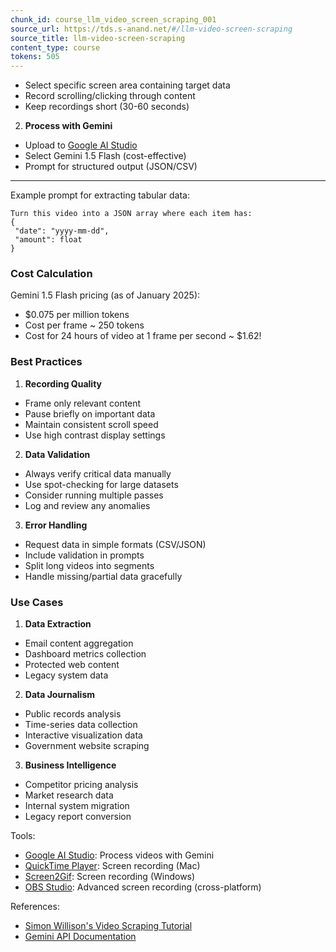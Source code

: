 ```yaml
---
chunk_id: course_llm_video_screen_scraping_001
source_url: https://tds.s-anand.net/#/llm-video-screen-scraping
source_title: llm-video-screen-scraping
content_type: course
tokens: 505
---
```


 - Select specific screen area containing target data
 - Record scrolling/clicking through content
 - Keep recordings short (30-60 seconds)
2. **Process with Gemini**
 - Upload to [Google AI Studio](https://makersuite.google.com/app/prompts)
 - Select Gemini 1.5 Flash (cost-effective)
 - Prompt for structured output (JSON/CSV)

---

Example prompt for extracting tabular data:

```text
Turn this video into a JSON array where each item has:
{
 "date": "yyyy-mm-dd",
 "amount": float
}
```

### Cost Calculation

Gemini 1.5 Flash pricing (as of January 2025):

- $0.075 per million tokens
- Cost per frame ~ 250 tokens
- Cost for 24 hours of video at 1 frame per second ~ $1.62!

### Best Practices

1. **Recording Quality**
 - Frame only relevant content
 - Pause briefly on important data
 - Maintain consistent scroll speed
 - Use high contrast display settings
2. **Data Validation**
 - Always verify critical data manually
 - Use spot-checking for large datasets
 - Consider running multiple passes
 - Log and review any anomalies
3. **Error Handling**
 - Request data in simple formats (CSV/JSON)
 - Include validation in prompts
 - Split long videos into segments
 - Handle missing/partial data gracefully

### Use Cases

1. **Data Extraction**
 - Email content aggregation
 - Dashboard metrics collection
 - Protected web content
 - Legacy system data
2. **Data Journalism**
 - Public records analysis
 - Time-series data collection
 - Interactive visualization data
 - Government website scraping
3. **Business Intelligence**
 - Competitor pricing analysis
 - Market research data
 - Internal system migration
 - Legacy report conversion

Tools:

- [Google AI Studio](https://aistudio.google.com/app/prompts): Process videos with Gemini
- [QuickTime Player](https://support.apple.com/guide/quicktime-player/welcome/mac): Screen recording (Mac)
- [Screen2Gif](https://www.screentogif.com/): Screen recording (Windows)
- [OBS Studio](https://obsproject.com/): Advanced screen recording (cross-platform)

References:

- [Simon Willison's Video Scraping Tutorial](https://simonwillison.net/2024/Oct/17/video-scraping/)
- [Gemini API Documentation](https://ai.google.dev/docs)
